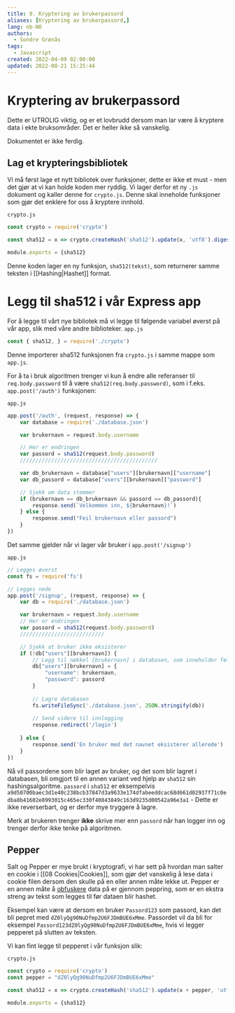 ```yaml
---
title: 9. Kryptering av brukerpassord
aliases: [Kryptering av brukerpassord,]
lang: nb-NO
authors:
  - Sondre Grønås
tags:
  - Javascript
created: 2022-04-09 02:00:00
updated: 2022-08-21 15:25:44
---
```

# Kryptering av brukerpassord
Dette er UTROLIG viktig, og er et lovbrudd dersom man lar være å kryptere data i ekte bruksområder. Det er heller ikke så vanskelig.

Dokumentet er ikke ferdig.


## Lag et krypteringsbibliotek
Vi må først lage et nytt bibliotek over funksjoner, dette er ikke et must - men det gjør at vi kan holde koden mer ryddig. Vi lager derfor et ny `.js` dokument og kaller denne for `crypto.js`. Denne skal inneholde funksjoner som gjør det enklere for oss å kryptere innhold.

`crypto.js`
```javascript
const crypto = require('crypto')

const sha512 = x => crypto.createHash('sha512').update(x, 'utf8').digest('hex')

module.exports = {sha512}
```

Denne koden lager en ny funksjon, `sha512(tekst)`, som returnerer samme teksten i [[Hashing|Hashet]] format.

# Legg til sha512 i vår Express app
For å legge til vårt nye bibliotek må vi legge til følgende variabel øverst på vår app, slik med våre andre biblioteker.
`app.js`
```javascript
const { sha512, } = require('./crypto')
```

Denne importerer sha512 funksjonen fra `crypto.js` i samme mappe som `app.js`.

For å ta i bruk algoritmen trenger vi kun å endre alle referanser til `req.body.password` til å være `sha512(req.body.password)`, som i f.eks. `app.post('/auth')` funksjonen:

`app.js`
```javascript
app.post('/auth', (request, response) => {
	var database = require('./database.json')

	var brukernavn = request.body.username

	// Her er endringen
	var passord = sha512(request.body.password)
	////////////////////////////////////////////

	var db_brukernavn = database["users"][brukernavn]["username"]
	var db_passord = database["users"][brukernavn]["password"]

	// Sjekk om data stemmer
	if (brukernavn == db_brukernavn && passord == db_passord){
		response.send(`Velkommen inn, ${brukernavn}!`)
	} else {
		response.send("Feil brukernavn eller passord")
	}
})
```

Det samme gjelder når vi lager vår bruker i `app.post('/signup')`

`app.js`
```javascript
// Legges øverst
const fs = require('fs')

// Legges nede
app.post('/signup', (request, response) => {
	var db = require('./database.json')

	var brukernavn = request.body.username
	// Her er endringen
	var passord = sha512(request.body.password)
	///////////////////////////

	// Sjekk at bruker ikke eksisterer
	if (!db["users"][brukernavn]) {
		// Legg til nøkkel [brukernavn] i databasen, som inneholder følgende nøkler/verdier
		db["users"][brukernavn] = {
			"username": brukernavn,
			"password": passord
		}
		
		// Lagre databasen
		fs.writeFileSync('./database.json', JSON.stringify(db))
		
		// Send videre til innlogging
		response.redirect('/login')
		
	} else {
		response.send('En bruker med det navnet eksisterer allerede')
	}
})
```

Nå vil passordene som blir laget av bruker, og det som blir lagret i databasen, bli omgjort til en annen variant ved hjelp av `sha512` sin hashingsalgoritme. `passord` i `sha512` er eksempelvis `a9d50700baec3d1e40c238bcb37847d3a9633e174dfabeeddcac68d661d02937f71c0edba8b41602e8993015c465ec330f40843849c163d9235d00542a96e3a1` - Dette er ikke reverserbart, og er derfor mye tryggere å lagre.

Merk at brukeren trenger **ikke** skrive mer enn `passord` når han logger inn og trenger derfor ikke tenke på algoritmen.

## Pepper
Salt og Pepper er mye brukt i kryptografi, vi har sett på hvordan man salter en cookie i [[08 Cookies|Cookies]], som gjør det vanskelig å lese data i cookie filen dersom den skulle på en eller annen måte lekke ut. Pepper er en annen måte å [obfuskere](https://naob.no/ordbok/obfuskere) data på er gjennom peppring, som er en ekstra streng av tekst som legges til før dataen blir hashet.

Eksempel kan være at dersom en bruker `Passord123` som passord, kan det bli pepret med `dZ0lyQg90NuDfmp2U6FJDmBUE6xMme`. Passordet vil da bli for eksempel `Passord123dZ0lyQg90NuDfmp2U6FJDmBUE6xMme`, hvis vi legger pepperet på slutten av teksten.

Vi kan fint legge til pepperet i vår funksjon slik:

`crypto.js`
```javascript
const crypto = require('crypto')
const pepper = "dZ0lyQg90NuDfmp2U6FJDmBUE6xMme"

const sha512 = x => crypto.createHash('sha512').update(x + pepper, 'utf8').digest('hex')

module.exports = {sha512}
```